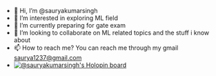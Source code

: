 - 👋 Hi, I’m @sauryakumarsingh
- 👀 I’m interested in exploring ML field
- 🌱 I’m currently preparing for gate exam
- 💞️ I’m looking to collaborate on ML related topics and the stuff i know about
- 📫 How to reach me? You can reach me through my gmail saurya1237@gmail.com
- [![@sauryakumarsingh's Holopin board](https://holopin.me/sauryakumarsingh)](https://holopin.io/@sauryakumarsingh)


<!---
sauryakumarsingh/sauryakumarsingh is a ✨ special ✨ repository because its `README.md` (this file) appears on your GitHub profile.
You can click the Preview link to take a look at your changes.
--->
